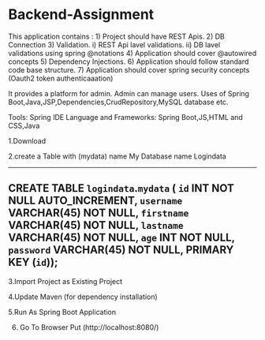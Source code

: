# Backend-Assignment
This application contains : 1) Project should have REST Apis. 2) DB Connection 3) Validation.      i) REST Api lavel validations.      ii) DB lavel validations using spring @notations 4) Application should cover @autowired concepts 5) Dependency Injections. 6) Application should follow standard code base structure. 7) Application should cover spring security concepts (Oauth2 token authenticaaation)



It provides a platform for admin. Admin can manage users. 
Uses of Spring Boot,Java,JSP,Dependencies,CrudRepository,MySQL database etc.

Tools: Spring IDE
Language and Frameworks: Spring Boot,JS,HTML and CSS,Java



1.Download

2.create a Table with (mydata) name
  My Database name Logindata


----------------------------------------------------------------
CREATE TABLE `logindata`.`mydata` (
  `id` INT NOT NULL AUTO_INCREMENT,
  `username` VARCHAR(45) NOT NULL,
  `firstname` VARCHAR(45) NOT NULL,
  `lastname` VARCHAR(45) NOT NULL,
  `age` INT NOT NULL,
  `password` VARCHAR(45) NOT NULL,
  PRIMARY KEY (`id`));
-------------------------------------------------------

3.Import Project as Existing Project

4.Update Maven (for dependency installation)

5.Run As Spring Boot Application 

6. Go To Browser Put (http://localhost:8080/)
